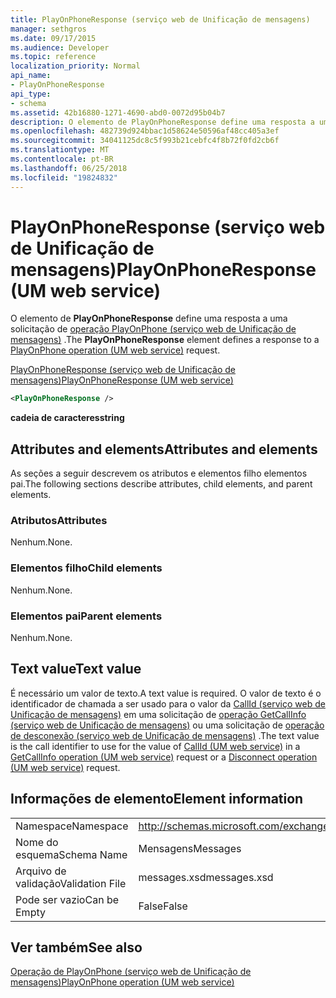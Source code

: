 ```yaml
---
title: PlayOnPhoneResponse (serviço web de Unificação de mensagens)
manager: sethgros
ms.date: 09/17/2015
ms.audience: Developer
ms.topic: reference
localization_priority: Normal
api_name:
- PlayOnPhoneResponse
api_type:
- schema
ms.assetid: 42b16880-1271-4690-abd0-0072d95b04b7
description: O elemento de PlayOnPhoneResponse define uma resposta a uma solicitação do PlayOnPhone operação (serviço web de Unificação de mensagens).
ms.openlocfilehash: 482739d924bbac1d58624e50596af48cc405a3ef
ms.sourcegitcommit: 34041125dc8c5f993b21cebfc4f8b72f0fd2cb6f
ms.translationtype: MT
ms.contentlocale: pt-BR
ms.lasthandoff: 06/25/2018
ms.locfileid: "19824832"
---
```

# <a name="playonphoneresponse-um-web-service"></a><span data-ttu-id="a3308-103">PlayOnPhoneResponse (serviço web de Unificação de mensagens)</span><span class="sxs-lookup"><span data-stu-id="a3308-103">PlayOnPhoneResponse (UM web service)</span></span>

<span data-ttu-id="a3308-104">O elemento de **PlayOnPhoneResponse** define uma resposta a uma solicitação de [operação PlayOnPhone (serviço web de Unificação de mensagens)](playonphone-operation-um-web-service.md) .</span><span class="sxs-lookup"><span data-stu-id="a3308-104">The **PlayOnPhoneResponse** element defines a response to a [PlayOnPhone operation (UM web service)](playonphone-operation-um-web-service.md) request.</span></span> 
  
[<span data-ttu-id="a3308-105">PlayOnPhoneResponse (serviço web de Unificação de mensagens)</span><span class="sxs-lookup"><span data-stu-id="a3308-105">PlayOnPhoneResponse (UM web service)</span></span>](playonphoneresponse-um-web-service.md)
  
```xml
<PlayOnPhoneResponse />
```

 <span data-ttu-id="a3308-106">**cadeia de caracteres**</span><span class="sxs-lookup"><span data-stu-id="a3308-106">**string**</span></span>
## <a name="attributes-and-elements"></a><span data-ttu-id="a3308-107">Attributes and elements</span><span class="sxs-lookup"><span data-stu-id="a3308-107">Attributes and elements</span></span>

<span data-ttu-id="a3308-108">As seções a seguir descrevem os atributos e elementos filho elementos pai.</span><span class="sxs-lookup"><span data-stu-id="a3308-108">The following sections describe attributes, child elements, and parent elements.</span></span>
  
### <a name="attributes"></a><span data-ttu-id="a3308-109">Atributos</span><span class="sxs-lookup"><span data-stu-id="a3308-109">Attributes</span></span>

<span data-ttu-id="a3308-110">Nenhum.</span><span class="sxs-lookup"><span data-stu-id="a3308-110">None.</span></span>
  
### <a name="child-elements"></a><span data-ttu-id="a3308-111">Elementos filho</span><span class="sxs-lookup"><span data-stu-id="a3308-111">Child elements</span></span>

<span data-ttu-id="a3308-112">Nenhum.</span><span class="sxs-lookup"><span data-stu-id="a3308-112">None.</span></span>
  
### <a name="parent-elements"></a><span data-ttu-id="a3308-113">Elementos pai</span><span class="sxs-lookup"><span data-stu-id="a3308-113">Parent elements</span></span>

<span data-ttu-id="a3308-114">Nenhum.</span><span class="sxs-lookup"><span data-stu-id="a3308-114">None.</span></span>
  
## <a name="text-value"></a><span data-ttu-id="a3308-115">Text value</span><span class="sxs-lookup"><span data-stu-id="a3308-115">Text value</span></span>

<span data-ttu-id="a3308-116">É necessário um valor de texto.</span><span class="sxs-lookup"><span data-stu-id="a3308-116">A text value is required.</span></span> <span data-ttu-id="a3308-117">O valor de texto é o identificador de chamada a ser usado para o valor da [CallId (serviço web de Unificação de mensagens)](callid-um-web-service.md) em uma solicitação de [operação GetCallInfo (serviço web de Unificação de mensagens)](getcallinfo-operation-um-web-service.md) ou uma solicitação de [operação de desconexão (serviço web de Unificação de mensagens)](disconnect-operation-um-web-service.md) .</span><span class="sxs-lookup"><span data-stu-id="a3308-117">The text value is the call identifier to use for the value of [CallId (UM web service)](callid-um-web-service.md) in a [GetCallInfo operation (UM web service)](getcallinfo-operation-um-web-service.md) request or a [Disconnect operation (UM web service)](disconnect-operation-um-web-service.md) request.</span></span> 
  
## <a name="element-information"></a><span data-ttu-id="a3308-118">Informações de elemento</span><span class="sxs-lookup"><span data-stu-id="a3308-118">Element information</span></span>

|||
|:-----|:-----|
|<span data-ttu-id="a3308-119">Namespace</span><span class="sxs-lookup"><span data-stu-id="a3308-119">Namespace</span></span>  <br/> |http://schemas.microsoft.com/exchange/services/2006/messages  <br/> |
|<span data-ttu-id="a3308-120">Nome do esquema</span><span class="sxs-lookup"><span data-stu-id="a3308-120">Schema Name</span></span>  <br/> |<span data-ttu-id="a3308-121">Mensagens</span><span class="sxs-lookup"><span data-stu-id="a3308-121">Messages</span></span>  <br/> |
|<span data-ttu-id="a3308-122">Arquivo de validação</span><span class="sxs-lookup"><span data-stu-id="a3308-122">Validation File</span></span>  <br/> |<span data-ttu-id="a3308-123">messages.xsd</span><span class="sxs-lookup"><span data-stu-id="a3308-123">messages.xsd</span></span>  <br/> |
|<span data-ttu-id="a3308-124">Pode ser vazio</span><span class="sxs-lookup"><span data-stu-id="a3308-124">Can be Empty</span></span>  <br/> |<span data-ttu-id="a3308-125">False</span><span class="sxs-lookup"><span data-stu-id="a3308-125">False</span></span>  <br/> |
   
## <a name="see-also"></a><span data-ttu-id="a3308-126">Ver também</span><span class="sxs-lookup"><span data-stu-id="a3308-126">See also</span></span>



[<span data-ttu-id="a3308-127">Operação de PlayOnPhone (serviço web de Unificação de mensagens)</span><span class="sxs-lookup"><span data-stu-id="a3308-127">PlayOnPhone operation (UM web service)</span></span>](playonphone-operation-um-web-service.md)

